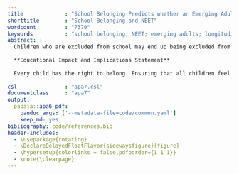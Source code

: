 ```yaml
---
title             : "School Belonging Predicts whether an Emerging Adult will be Not in Education, Employment, or Training (NEET) after School"
shorttitle        : "School Belonging and NEET"
wordcount         : "7370"
keywords          : "school belonging; NEET; emerging adults; longitudinal"
abstract: |
  Children who are excluded from school may end up being excluded from other social institutions. Yet little research has considered whether low school belonging is a risk factor for not being in education, employment, or training after graduation. Using two longitudinal cohorts from Australia (*N* = 14,082; 51% Boys), we explored this relationship. Controlling for a range of individual and school level covariates, we found that low school belonging at age 15 is a consistent and practically significant predictor of NEET status at ages 16-20. We conclude that this relationship is unlikely to be the product of low school belonging lowering the chances of students graduating high-school. Rather, low school belonging had a unique association with NEET beyond graduation. Given that NEET represents a range of vulnerabilities, educational policy and practice must find ways for schools to create opportunities for all students to feel included, valued, and accepted.
  
  **Educational Impact and Implications Statement**
  
  Every child has the right to belong. Ensuring that all children feel like they belong at school is a central goal of education. This is because of the importance of belonging for children’s total wellbeing. In this research, we provide evidence that school belonging is an important predictor of whether a young person will not go on to further education, employment, or training (otherwise known as NEET) after leaving compulsory schoolings. We show that school belonging is a stronger predictor than socioeconomic status. We also show that students who feel like they belong at school are less likely to become NEET even if they don’t graduate from high-school. This implies that educational policy needs to focus on ensuring that all children feel supported, valued, and included.
  
csl               : "apa7.csl"
documentclass     : "apa7"
output:
  papaja::apa6_pdf:
    pandoc_args: ['--metadata-file=code/common.yaml']
    keep_md: yes
bibliography: code/references.bib
header-includes:
  - \usepackage{rotating}
  - \DeclareDelayedFloatFlavor{sidewaysfigure}{figure}
  - \hypersetup{colorlinks = false,pdfborder={1 1 1}}
  - \note{\clearpage}
---
```



